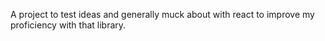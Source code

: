 A project to test ideas and generally muck about with react to improve my proficiency with that library.